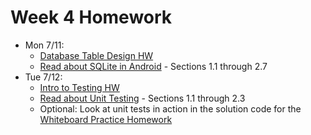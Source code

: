 # Week 4 Homework

- Mon 7/11:
  - [Database Table Design HW](https://github.com/ga-adi-nyc/Database-Table-Design-HW)
  - [Read about SQLite in Android](http://www.vogella.com/tutorials/AndroidSQLite/article.html) - Sections 1.1 through 2.7
- Tue 7/12:
  - [Intro to Testing HW](https://github.com/ga-adi-nyc/Intro-To-Testing-HW)
  - [Read about Unit Testing](http://www.vogella.com/tutorials/JUnit/article.html) - Sections 1.1 through 2.3
  - Optional: Look at unit tests in action in the solution code for the [Whiteboard Practice Homework](https://github.com/ga-adi-nyc/Whiteboard-Practice-HW/blob/master/solution-code/src/MainTest.java)